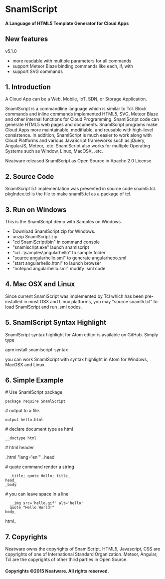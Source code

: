 # SnamlScript

#### A Language of HTML5 Template Generator for Cloud Apps

## New features

v5.1.0
* more readable with multiple parameters for all commands
* support Meteor Blaze binding commands like each, if, with
* support SVG commands

## 1. Introduction

A Cloud App can be a Web, Mobile, IoT, SDN, or Storage Application.

SnamlScript is a commandline language which is similar to Tcl. Block commands and inline commands implemented HTML5, SVG, Meteor Blaze and other internal functions for Cloud Programming. SnamlScript code can generate HTML5 web pages and documents. SnamlScript programs make Cloud Apps more maintainable, modifiable, and reusable with high-level consistence. In addition, SnamlScript is much easier to work along with Cloud Platforms and various JavaScript frameworks such as jQuery, AngularJS, Meteor, .etc. SnamlScript also works for multiple Operating Systems such as Window, Linux, MacOSX, .etc.

Neatware released SnamlScript as Open Source in Apache 2.0 License.

## 2. Source Code

SnamlScript 5.1 implementation was presented in source code snaml5.tcl. pkgIndex.tcl is the file to make snaml5.tcl as a package of tcl.

## 3. Run on Windows

This is the SnamlScript demo with Samples on Windows.

- Download SnamlScript.zip for Windows.
- unzip SnamlScript.zip
- "cd SnamlScript\bin" in command console
- "snamlscript.exe" launch snamlscript
- "cd ..\samples\angularhello" to sample folder
- "source angularhello.sml" to generate angularheoo.sml
- "start angularhello.html" to launch browser
- "notepad angularhello.sml" modify .sml code

## 4. Mac OSX and Linux

Since current SnamlScript was implemented by Tcl which has been pre-installed in most OSX and Linux platforms, you may "source snaml5.tcl" to load SnamlScript and run .sml codes.

## 5. SnamlScript Syntax Highlight

SnamlScript syntax highlight for Atom editor is available on GitHub. Simply type

 apm install snamlscript-syntax

you can work SnamlScript with syntax highlight in Atom for Windows, MacOSX and Linux.

## 6. Simple Example

\# Use SnamlScript package

    package require SnamlScript

\# output to a file.

    output hello.html

\# declare document type as html

    __doctype html

\# html header

  _html "lang='en'"
    _head

\# quote command render a string

      _title; quote Hello; title_
    head_
    _body

\# you can leave space in a line

      __img src='hello.gif' alt='hello'
      quote "Hello World!"
    body_

  html_

## 7. Copyrights

Neatware owns the copyrights of SnamlScript. HTML5, Javascript, CSS are copyrights of one of International Standard Organization. Meteor, Angular, Tcl are the copyrights of other third parties in Open Source.

#### Copyrights &copy;2015 Neatware. All rights reserved.
